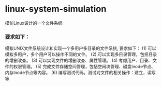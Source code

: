 # linux-system-simulation
模仿Linux设计的一个文件系统

### 要求如下：
模拟UNIX文件系统设计和实现一个多用户多目录的文件系统, 要求如下：
(1)	可以模拟多用户，多个用户可以操作不同的文件。
(2)	可以实现多目录管理，包括目录的增删改查。
(3)	可以实现文件的增删改查、属性管理。
(4)	考虑用户、目录、文件的权限管理。
(5)	完成文件存储空间管理，包括空闲块管理、磁盘Inode节点、内存Inode节点等内容。
(6)	编写测试代码，测试对文件的相关操作：建立，读写等
